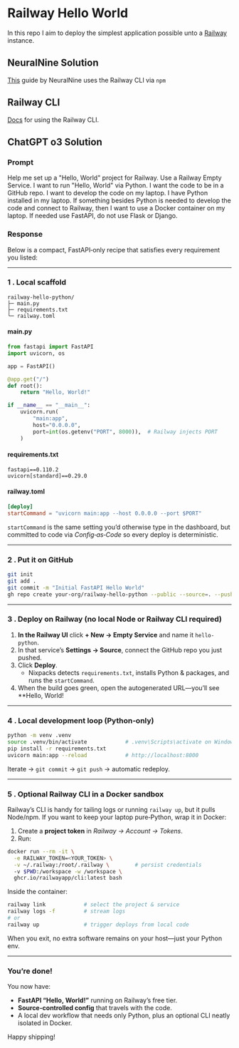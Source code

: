 # Railway Hello World

In this repo I aim to deploy the simplest application possible unto a [Railway](https://railway.com/) instance.

## NeuralNine Solution

[This](https://youtu.be/2YmdkXo7iP8?si=5QKCXdAv6RJD32i-) guide by NeuralNine uses the Railway CLI via `npm`

## Railway CLI

[Docs](https://docs.railway.com/guides/cli) for using the Railway CLI.

## ChatGPT o3 Solution

### Prompt

Help me set up a "Hello, World" project for Railway. Use a Railway Empty Service. I want to run "Hello, World" via Python. I want the code to be in a GitHub repo. I want to develop the code on my laptop. I have Python installed in my laptop. If something besides Python is needed to develop the code and connect to Railway, then I want to use a Docker container on my laptop. If needed use FastAPI, do not use Flask or Django.

### Response

Below is a compact, FastAPI‑only recipe that satisfies every requirement you listed:

---

### 1 .  Local scaffold

```text
railway-hello-python/
├─ main.py
├─ requirements.txt
└─ railway.toml
```

#### main.py

```python
from fastapi import FastAPI
import uvicorn, os

app = FastAPI()

@app.get("/")
def root():
    return "Hello, World!"

if __name__ == "__main__":
    uvicorn.run(
        "main:app",
        host="0.0.0.0",
        port=int(os.getenv("PORT", 8000)),  # Railway injects PORT
    )
```

#### requirements.txt

```
fastapi==0.110.2
uvicorn[standard]==0.29.0
```

#### railway.toml

```toml
[deploy]
startCommand = "uvicorn main:app --host 0.0.0.0 --port $PORT"
```

`startCommand` is the same setting you’d otherwise type in the dashboard, but committed to code via *Config‑as‑Code* so every deploy is deterministic.

---

### 2 .  Put it on GitHub

```bash
git init
git add .
git commit -m "Initial FastAPI Hello World"
gh repo create your-org/railway-hello-python --public --source=. --push   # or use the GitHub web UI
```

---

### 3 .  Deploy on Railway (no local Node or Railway CLI required)

1. **In the Railway UI** click **+ New → Empty Service** and name it `hello-python`.
2. In that service’s **Settings → Source**, connect the GitHub repo you just pushed.
3. Click **Deploy**.
   * Nixpacks detects `requirements.txt`, installs Python & packages, and runs the `startCommand`.
4. When the build goes green, open the autogenerated URL—you’ll see **Hello, World!

---

### 4 .  Local development loop (Python‑only)

```bash
python -m venv .venv
source .venv/bin/activate            # .venv\Scripts\activate on Windows
pip install -r requirements.txt
uvicorn main:app --reload            # http://localhost:8000
```

Iterate → `git commit` → `git push` → automatic redeploy.

---

### 5 .  Optional Railway CLI in a Docker sandbox

Railway’s CLI is handy for tailing logs or running `railway up`, but it pulls Node/npm. If you want to keep your laptop pure‑Python, wrap it in Docker:

1. Create a **project token** in *Railway → Account → Tokens*.
2. Run:

```bash
docker run --rm -it \
  -e RAILWAY_TOKEN=<YOUR_TOKEN> \
  -v ~/.railway:/root/.railway \        # persist credentials
  -v $PWD:/workspace -w /workspace \
  ghcr.io/railwayapp/cli:latest bash
```

Inside the container:

```bash
railway link            # select the project & service
railway logs -f         # stream logs
# or
railway up              # trigger deploys from local code
```

When you exit, no extra software remains on your host—just your Python env.

---

### You’re done!

You now have:

* **FastAPI “Hello, World!”** running on Railway’s free tier.
* **Source‑controlled config** that travels with the code.
* A local dev workflow that needs only Python, plus an optional CLI neatly isolated in Docker.

Happy shipping!
